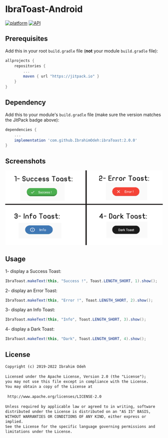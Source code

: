 # IbraToast-Android

[![platform](https://img.shields.io/badge/platform-Android-yellow.svg)](https://www.android.com)
[![API](https://img.shields.io/badge/API-19%2B-brightgreen.svg?style=plastic)](https://android-arsenal.com/api?level=19)

## Prerequisites

Add this in your root `build.gradle` file (**not** your module `build.gradle` file):

```gradle
allprojects {
	repositories {
		...
		maven { url "https://jitpack.io" }
	}
}
```

## Dependency

Add this to your module's `build.gradle` file (make sure the version matches the JitPack badge above):

```gradle
dependencies {
	...
	implementation 'com.github.IbrahimOdeh:ibraToast:2.0.0'
}
```

## Screenshots
<img src="https://github.com/IbrahimOdeh/IbraToast/blob/master/IbraToastImgs.jpg">


## Usage

1-  display a Success Toast:

``` java
IbraToast.makeText(this, "Success !", Toast.LENGTH_SHORT, 1).show();
```

2-  display an Error Toast:

``` java
IbraToast.makeText(this, "Error !", Toast.LENGTH_SHORT, 2).show();
```

3-  display an Info Toast:

``` java
IbraToast.makeText(this, "Info", Toast.LENGTH_SHORT, 3).show();
```

4-  display a Dark Toast:

``` java
IbraToast.makeText(this, "Dark", Toast.LENGTH_SHORT, 4).show();
```

## License

```
Copyright (c) 2019-2022 Ibrahim Odeh

Licensed under the Apache License, Version 2.0 (the "License");
you may not use this file except in compliance with the License.
You may obtain a copy of the License at

 http://www.apache.org/licenses/LICENSE-2.0

Unless required by applicable law or agreed to in writing, software
distributed under the License is distributed on an "AS IS" BASIS,
WITHOUT WARRANTIES OR CONDITIONS OF ANY KIND, either express or implied.
See the License for the specific language governing permissions and
limitations under the License.


